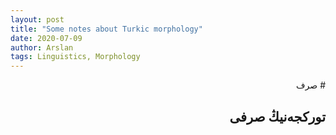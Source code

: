 ```yaml
---
layout: post
title: "Some notes about Turkic morphology"
date: 2020-07-09
author: Arslan
tags: Linguistics, Morphology
---
```

<div dir="rtl">
# صرف

## تورکجه‌نیڭ صرفی

</div>
